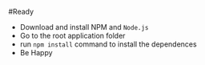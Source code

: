 #Ready
- Download and install NPM and ``Node.js``
- Go to the root application folder
- run ``npm install`` command to install the dependences
- Be Happy
